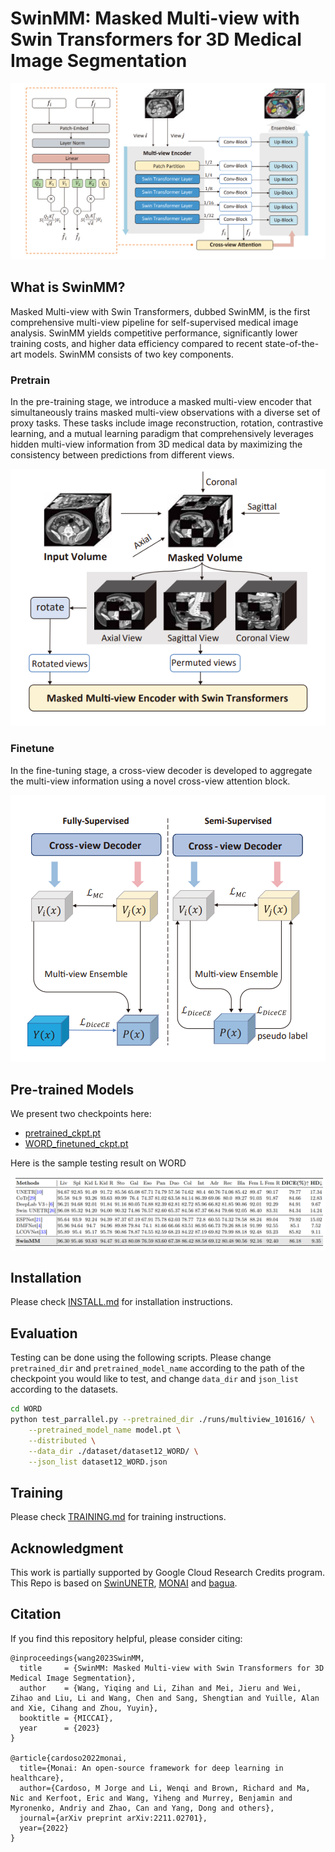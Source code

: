 # SwinMM: Masked Multi-view with Swin Transformers for 3D Medical Image Segmentation

<p align="center">
  <img src="figures/SwinMMArch.png">
</p>

## What is SwinMM?

Masked Multi-view with Swin Transformers, dubbed SwinMM, is the first comprehensive multi-view pipeline for self-supervised medical image analysis. SwinMM yields competitive performance, significantly lower training costs, and higher data efficiency compared to recent state-of-the-art models. SwinMM consists of two key components.

### Pretrain

In the pre-training stage, we introduce a masked multi-view encoder that simultaneously trains masked multi-view observations with a diverse set of proxy tasks. These tasks include image reconstruction, rotation, contrastive learning, and a mutual learning paradigm that comprehensively leverages hidden multi-view information from 3D medical data by maximizing the consistency between predictions from different views.

<p align="center">
  <img src="figures/pretrain.png">
</p>

### Finetune

In the fine-tuning stage, a cross-view decoder is developed to aggregate the multi-view information using a novel cross-view attention block.

<p align="center">
  <img src="figures/finetune.png">
</p>

## Pre-trained Models

We present two checkpoints here:

- [pretrained_ckpt.pt](https://drive.google.com/file/d/1VFT1Oz5UGjAaXLdWAAdeD0mVeLyCQ0ry/view?usp=sharing)
- [WORD_finetuned_ckpt.pt](https://drive.google.com/file/d/1VFT1Oz5UGjAaXLdWAAdeD0mVeLyCQ0ry/view?usp=sharing)

Here is the sample testing result on WORD

<p align="center">
  <img src="figures/Result.png">
</p>

## Installation

Please check [INSTALL.md](INSTALL.md) for installation instructions.

## Evaluation

Testing can be done using the following scripts. Please change `pretrained_dir` and `pretrained_model_name` according to the path of the checkpoint you would like to test, and change `data_dir` and `json_list` according to the datasets.

```bash
cd WORD
python test_parrallel.py --pretrained_dir ./runs/multiview_101616/ \
	--pretrained_model_name model.pt \
	--distributed \
	--data_dir ./dataset/dataset12_WORD/ \
	--json_list dataset12_WORD.json
```

## Training

Please check [TRAINING.md](TRAINING.md) for training instructions.

## Acknowledgment

This work is partially supported by Google Cloud Research Credits program.
This Repo is based on [SwinUNETR](https://github.com/Project-MONAI/research-contributions/tree/main/SwinUNETR), [MONAI](https://monai.io/) and [bagua](https://github.com/BaguaSys/bagua).

## Citation

If you find this repository helpful, please consider citing:

```
@inproceedings{wang2023SwinMM,
  title     = {SwinMM: Masked Multi-view with Swin Transformers for 3D Medical Image Segmentation},
  author    = {Wang, Yiqing and Li, Zihan and Mei, Jieru and Wei, Zihao and Liu, Li and Wang, Chen and Sang, Shengtian and Yuille, Alan and Xie, Cihang and Zhou, Yuyin},
  booktitle = {MICCAI},
  year      = {2023}
}

@article{cardoso2022monai,
  title={Monai: An open-source framework for deep learning in healthcare},
  author={Cardoso, M Jorge and Li, Wenqi and Brown, Richard and Ma, Nic and Kerfoot, Eric and Wang, Yiheng and Murrey, Benjamin and Myronenko, Andriy and Zhao, Can and Yang, Dong and others},
  journal={arXiv preprint arXiv:2211.02701},
  year={2022}
}
```

